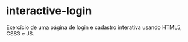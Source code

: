 # interactive-login
Exercício de uma página de login e cadastro interativa usando HTML5, CSS3 e JS.
